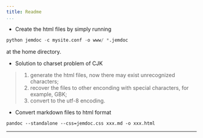 ```yaml
---
title: Readme
...
```


- Create the html files by simply running

```python
python jemdoc -c mysite.conf -o www/ *.jemdoc
```

at the home directory.

- Solution to charset problem of CJK

> 1. generate the html files, now there may exist unrecognized characters;
> 2. recover the files to other enconding with special characters, for example, GBK; 
> 3. convert to the utf-8 encoding.

- Convert markdown files to html format

```
pandoc --standalone --css=jemdoc.css xxx.md -o xxx.html 
```
---
